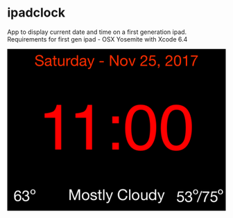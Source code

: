 # ipadclock

App to display current date and time on a first generation ipad.  Requirements for first gen ipad - OSX Yosemite with Xcode 6.4

![Alt text](/readme.png "IPAD Clock")
